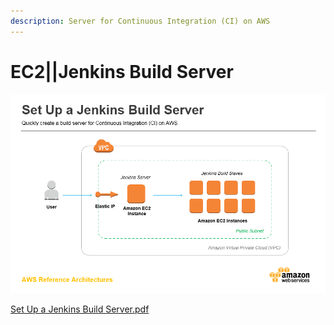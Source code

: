 ```yaml
---
description: Server for Continuous Integration (CI) on AWS
---
```


# EC2\|\|Jenkins Build Server

![](../../../.gitbook/assets/image%20%28120%29.png)

[Set Up a Jenkins Build Server.pdf](https://d1.awsstatic.com/Projects/P5505030/aws-project_Jenkins-build-server.pdf)

